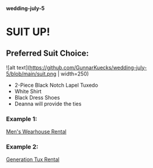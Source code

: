 #### wedding-july-5

# SUIT UP!
## Preferred Suit Choice: 
![alt text](https://github.com/GunnarKuecks/wedding-july-5/blob/main/suit.png | width=250)
* 2-Piece Black Notch Lapel Tuxedo
* White Shirt
* Black Dress Shoes 
* Deanna will provide the ties

### Example 1: 
[Men's Wearhouse Rental](https://tuxedo.menswearhouse.com/notch-lapel-tuxedo-black-vera-wang-id-5242)

### Example 2:
[Generation Tux Rental](https://generationtux.com/collection/tuxedos-and-suits/black-notch-lapel-tuxedo)


